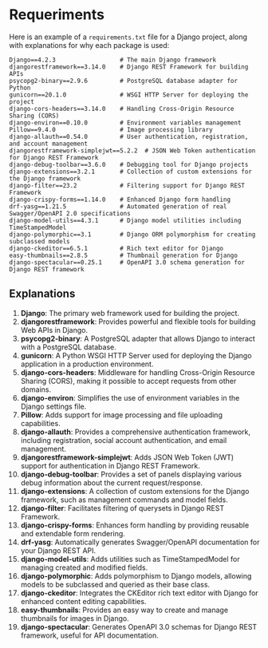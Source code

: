# Requeriments

Here is an example of a `requirements.txt` file for a Django project, along with explanations for why each package is used:

```plaintext
Django==4.2.3                  # The main Django framework
djangorestframework==3.14.0    # Django REST Framework for building APIs
psycopg2-binary==2.9.6         # PostgreSQL database adapter for Python
gunicorn==20.1.0               # WSGI HTTP Server for deploying the project
django-cors-headers==3.14.0    # Handling Cross-Origin Resource Sharing (CORS)
django-environ==0.10.0         # Environment variables management
Pillow==9.4.0                  # Image processing library
django-allauth==0.54.0         # User authentication, registration, and account management
djangorestframework-simplejwt==5.2.2  # JSON Web Token authentication for Django REST Framework
django-debug-toolbar==3.6.0    # Debugging tool for Django projects
django-extensions==3.2.1       # Collection of custom extensions for the Django framework
django-filter==23.2            # Filtering support for Django REST Framework
django-crispy-forms==1.14.0    # Enhanced Django form handling
drf-yasg==1.21.5               # Automated generation of real Swagger/OpenAPI 2.0 specifications
django-model-utils==4.3.1      # Django model utilities including TimeStampedModel
django-polymorphic==3.1        # Django ORM polymorphism for creating subclassed models
django-ckeditor==6.5.1         # Rich text editor for Django
easy-thumbnails==2.8.5         # Thumbnail generation for Django
django-spectacular==0.25.1     # OpenAPI 3.0 schema generation for Django REST framework
```

## Explanations

1. **Django**: The primary web framework used for building the project.
2. **djangorestframework**: Provides powerful and flexible tools for building Web APIs in Django.
3. **psycopg2-binary**: A PostgreSQL adapter that allows Django to interact with a PostgreSQL database.
4. **gunicorn**: A Python WSGI HTTP Server used for deploying the Django application in a production environment.
5. **django-cors-headers**: Middleware for handling Cross-Origin Resource Sharing (CORS), making it possible to accept requests from other domains.
6. **django-environ**: Simplifies the use of environment variables in the Django settings file.
7. **Pillow**: Adds support for image processing and file uploading capabilities.
8. **django-allauth**: Provides a comprehensive authentication framework, including registration, social account authentication, and email management.
9. **djangorestframework-simplejwt**: Adds JSON Web Token (JWT) support for authentication in Django REST Framework.
10. **django-debug-toolbar**: Provides a set of panels displaying various debug information about the current request/response.
11. **django-extensions**: A collection of custom extensions for the Django framework, such as management commands and model fields.
12. **django-filter**: Facilitates filtering of querysets in Django REST Framework.
13. **django-crispy-forms**: Enhances form handling by providing reusable and extendable form rendering.
14. **drf-yasg**: Automatically generates Swagger/OpenAPI documentation for your Django REST API.
15. **django-model-utils**: Adds utilities such as TimeStampedModel for managing created and modified fields.
16. **django-polymorphic**: Adds polymorphism to Django models, allowing models to be subclassed and queried as their base class.
17. **django-ckeditor**: Integrates the CKEditor rich text editor with Django for enhanced content editing capabilities.
18. **easy-thumbnails**: Provides an easy way to create and manage thumbnails for images in Django.
19. **django-spectacular**: Generates OpenAPI 3.0 schemas for Django REST framework, useful for API documentation.
